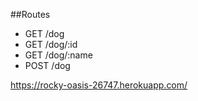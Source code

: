 ##Routes
* GET /dog
* GET /dog/:id
* GET /dog/:name
* POST /dog


https://rocky-oasis-26747.herokuapp.com/
